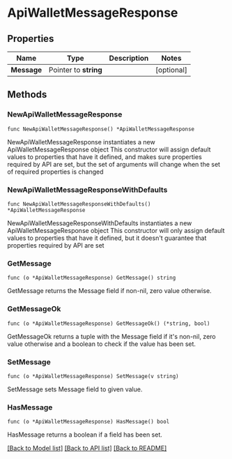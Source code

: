 # ApiWalletMessageResponse

## Properties

Name | Type | Description | Notes
------------ | ------------- | ------------- | -------------
**Message** | Pointer to **string** |  | [optional] 

## Methods

### NewApiWalletMessageResponse

`func NewApiWalletMessageResponse() *ApiWalletMessageResponse`

NewApiWalletMessageResponse instantiates a new ApiWalletMessageResponse object
This constructor will assign default values to properties that have it defined,
and makes sure properties required by API are set, but the set of arguments
will change when the set of required properties is changed

### NewApiWalletMessageResponseWithDefaults

`func NewApiWalletMessageResponseWithDefaults() *ApiWalletMessageResponse`

NewApiWalletMessageResponseWithDefaults instantiates a new ApiWalletMessageResponse object
This constructor will only assign default values to properties that have it defined,
but it doesn't guarantee that properties required by API are set

### GetMessage

`func (o *ApiWalletMessageResponse) GetMessage() string`

GetMessage returns the Message field if non-nil, zero value otherwise.

### GetMessageOk

`func (o *ApiWalletMessageResponse) GetMessageOk() (*string, bool)`

GetMessageOk returns a tuple with the Message field if it's non-nil, zero value otherwise
and a boolean to check if the value has been set.

### SetMessage

`func (o *ApiWalletMessageResponse) SetMessage(v string)`

SetMessage sets Message field to given value.

### HasMessage

`func (o *ApiWalletMessageResponse) HasMessage() bool`

HasMessage returns a boolean if a field has been set.


[[Back to Model list]](../README.md#documentation-for-models) [[Back to API list]](../README.md#documentation-for-api-endpoints) [[Back to README]](../README.md)


